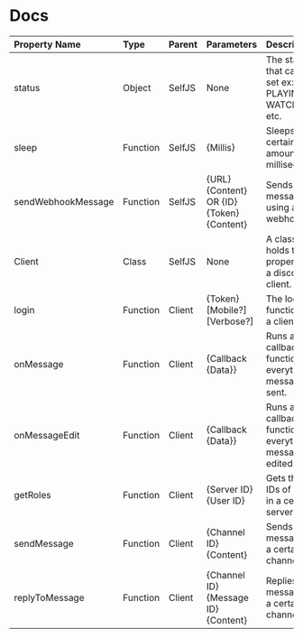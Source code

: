 # Docs

| Property Name      | Type     | Parent  | Parameters                                | Description                                             |
| :----------------- | :------- | :------ | :---------------------------------------- | :------------------------------------------------------ |
| status             | Object   | SelfJS  | None                                      | The status  that can be set ex: PLAYING, WATCHING, etc. |
| sleep              | Function | SelfJS  | {Millis}                                  | Sleeps for a certain amount of milliseconds.            |
| sendWebhookMessage | Function | SelfJS  | {URL} {Content} OR {ID} {Token} {Content} | Sends a message using a webhook.                        |
| Client             | Class    | SelfJS  | None                                      | A class that holds the properties of a discord client.  |
| login              | Function | Client  | {Token} [Mobile?] [Verbose?]              | The login function for a client.                        |
| onMessage          | Function | Client  | {Callback {Data}}                         | Runs a callback function everytime a message is sent.   |
| onMessageEdit      | Function | Client  | {Callback {Data}}                         | Runs a callback function everytime a message is edited. |
| getRoles           | Function | Client  | {Server ID} {User ID}                     | Gets the role IDs of a user in a certain server.        |
| sendMessage        | Function | Client  | {Channel ID} {Content}                    | Sends a message to a certain channel.                   |
| replyToMessage     | Function | Client  | {Channel ID} {Message ID} {Content}       | Replies to a message to a certain channel.              |
